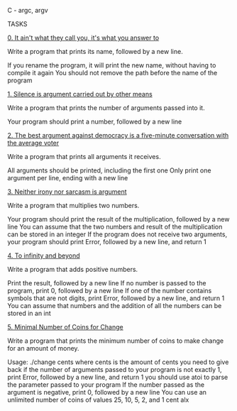 C - argc, argv

TASKS

[0. It ain't what they call you, it's what you answer to](0-whatsmyname.c)

Write a program that prints its name, followed by a new line.

If you rename the program, it will print the new name, without having to compile it again
You should not remove the path before the name of the program

[1. Silence is argument carried out by other means](1-args.c)

Write a program that prints the number of arguments passed into it.

Your program should print a number, followed by a new line


[2. The best argument against democracy is a five-minute conversation with the average voter](2-args.c)

Write a program that prints all arguments it receives.

All arguments should be printed, including the first one
Only print one argument per line, ending with a new line

[3. Neither irony nor sarcasm is argument](3-mul.c)

Write a program that multiplies two numbers.

Your program should print the result of the multiplication, followed by a new line
You can assume that the two numbers and result of the multiplication can be stored in an integer
If the program does not receive two arguments, your program should print Error, followed by a new line, and return 1

[4. To infinity and beyond](4-add.c)

Write a program that adds positive numbers.

Print the result, followed by a new line
If no number is passed to the program, print 0, followed by a new line
If one of the number contains symbols that are not digits, print Error, followed by a new line, and return 1
You can assume that numbers and the addition of all the numbers can be stored in an int

[5. Minimal Number of Coins for Change](100-change.c)

Write a program that prints the minimum number of coins to make change for an amount of money.

Usage: ./change cents
where cents is the amount of cents you need to give back
if the number of arguments passed to your program is not exactly 1, print Error, followed by a new line, and return 1
you should use atoi to parse the parameter passed to your program
If the number passed as the argument is negative, print 0, followed by a new line
You can use an unlimited number of coins of values 25, 10, 5, 2, and 1 cent
 alx

